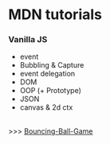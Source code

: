 # MDN tutorials

### Vanilla JS
 - event
 - Bubbling & Capture
 - event delegation
 - DOM
 - OOP (+ Prototype) 
 - JSON
 - canvas & 2d ctx
<br>
>>> <a href="https://1wooseok.github.io/MDN/oop/bouncing-balls/index.html">Bouncing-Ball-Game</a>
